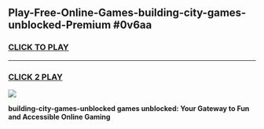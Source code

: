 
## Play-Free-Online-Games-building-city-games-unblocked-Premium #0v6aa
<h3>
<a href="https://premium.freeplayer.one?title=building-city-games-unblocked&ref=8M">CLICK TO PLAY</a></h3>
<hr>

<h3>
<a href="https://premium.freeplayer.one?title=building-city-games-unblocked&ref=8M">CLICK 2 PLAY</a>
  
</h3>

<a href="https://premium.freeplayer.one?title=building-city-games-unblocked&ref=8M"><img src="https://clearcache.store/games.png"></a>


**building-city-games-unblocked games unblocked: Your Gateway to Fun and Accessible Online Gaming**
